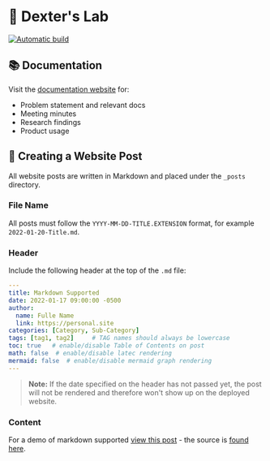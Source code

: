 # 🦾 Dexter's Lab
[![Automatic build](https://github.com/cs481-ekh/S22-ewco/actions/workflows/pages-deploy.yml/badge.svg)](https://github.com/cs481-ekh/ewco/actions/workflows/pages-deploy.yml)
## 📚 Documentation
Visit the [documentation website](https://cs481-ekh.github.io/s22-ewco/) for:
- Problem statement and relevant docs
- Meeting minutes
- Research findings
- Product usage

## 📜 Creating a Website Post
All website posts are written in Markdown and placed under the ```_posts``` directory.

### File Name
All posts must follow the ```YYYY-MM-DD-TITLE.EXTENSION``` format, for example ```2022-01-20-Title.md```.
### Header
Include the following header at the top of the ```.md``` file:
```yaml
---
title: Markdown Supported
date: 2022-01-17 09:00:00 -0500
author:
  name: Fulle Name
  link: https://personal.site
categories: [Category, Sub-Category]
tags: [tag1, tag2]     # TAG names should always be lowercase
toc: true   # enable/disable Table of Contents on post
math: false  # enable/disable latec rendering
mermaid: false  # enable/disable mermaid graph rendering
---
```
> **Note:** If the date specified on the header has not passed yet, the post will not be rendered and therefore won't show up on the deployed website. 


### Content
For a demo of markdown supported [view this post](https://cs481-ekh.github.io/s22-ewco/posts/Markdown-Supported/) - the source is [found here](https://github.com/cs481-ekh/s22-ewco/blob/main/_posts/2022-01-17-Markdown-Supported.md?plain=1).


